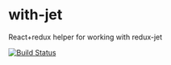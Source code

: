 # with-jet
React+redux helper for working with redux-jet

[![Build Status](https://travis-ci.org/lipp/with-jet.svg?branch=master)](https://travis-ci.org/lipp/with-jet)

